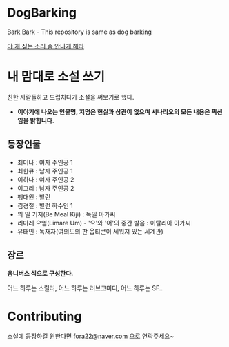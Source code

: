 # DogBarking
Bark Bark - This repository is same as dog barking

[야 개 짖는 소리 좀 안나게 해라](https://namu.wiki/w/%EC%95%BC%20%EA%B0%9C%20%EC%A7%96%EB%8A%94%20%EC%86%8C%EB%A6%AC%20%EC%A2%80%20%EC%95%88%20%EB%82%98%EA%B2%8C%20%ED%95%98%EB%9D%BC)

# 내 맘대로 소설 쓰기
친한 사람들하고 드립치다가 소설을 써보기로 했다.

- **이야기에 나오는 인물명, 지명은 현실과 상관이 없으며 시나리오의 모든 내용은 픽션임을 밝힙니다.**
## 등장인물
- 최미나 : 여자 주인공 1
- 최한큐 : 남자 주인공 1
- 이하나 : 여자 주인공 2
- 이그리 : 남자 주인공 2
- 팽대원 : 빌런
- 김경철 : 빌런 하수인 1
- 븨 밀 기지(Be Meal Kiji) : 독일 아가씨
- 리마레 으엄(Limare Um) - '으'와 '어'의 중간 발음 : 이탈리아 아가씨
- 유태인 : 독재자(여의도의 판 옵티콘이 세워져 있는 세계관)


## 장르
**옴니버스 식으로 구성한다.**

어느 하루는 스릴러, 어느 하루는 러브코미디, 어느 하루는 SF..

# Contributing
소설에 등장하길 원한다면 fora22@naver.com 으로 연락주세요~
